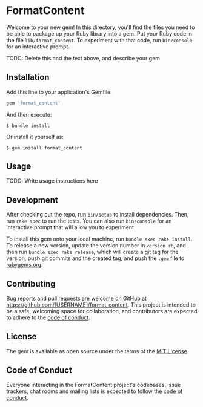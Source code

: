 # FormatContent

Welcome to your new gem! In this directory, you'll find the files you need to be able to package up your Ruby library into a gem. Put your Ruby code in the file `lib/format_content`. To experiment with that code, run `bin/console` for an interactive prompt.

TODO: Delete this and the text above, and describe your gem

## Installation

Add this line to your application's Gemfile:

```ruby
gem 'format_content'
```

And then execute:

    $ bundle install

Or install it yourself as:

    $ gem install format_content

## Usage

TODO: Write usage instructions here

## Development

After checking out the repo, run `bin/setup` to install dependencies. Then, run `rake spec` to run the tests. You can also run `bin/console` for an interactive prompt that will allow you to experiment.

To install this gem onto your local machine, run `bundle exec rake install`. To release a new version, update the version number in `version.rb`, and then run `bundle exec rake release`, which will create a git tag for the version, push git commits and the created tag, and push the `.gem` file to [rubygems.org](https://rubygems.org).

## Contributing

Bug reports and pull requests are welcome on GitHub at https://github.com/[USERNAME]/format_content. This project is intended to be a safe, welcoming space for collaboration, and contributors are expected to adhere to the [code of conduct](https://github.com/[USERNAME]/format_content/blob/master/CODE_OF_CONDUCT.md).

## License

The gem is available as open source under the terms of the [MIT License](https://opensource.org/licenses/MIT).

## Code of Conduct

Everyone interacting in the FormatContent project's codebases, issue trackers, chat rooms and mailing lists is expected to follow the [code of conduct](https://github.com/[USERNAME]/format_content/blob/master/CODE_OF_CONDUCT.md).

